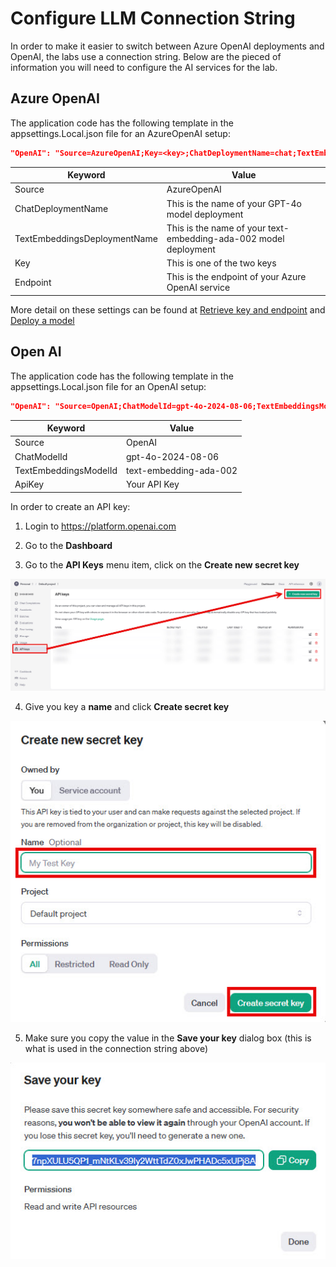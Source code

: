 # Configure LLM Connection String

In order to make it easier to switch between Azure OpenAI deployments and OpenAI, the labs use a connection string. Below are the pieced of information you will need to configure the AI services for the lab.

## Azure OpenAI

The application code has the following template in the appsettings.Local.json file for an AzureOpenAI setup:

```json
"OpenAI": "Source=AzureOpenAI;Key=<key>;ChatDeploymentName=chat;TextEmbeddingsDeploymentName=text;Endpoint=https://<resource name>.openai.azure.com/"
```

| Keyword      | Value       |
|----------------|----------------|
| Source | AzureOpenAI |
| ChatDeploymentName | This is the name of your GPT-4o model deployment |
| TextEmbeddingsDeploymentName | This is the name of your text-embedding-ada-002 model deployment |
| Key | This is one of the two keys |
| Endpoint | This is the endpoint of your Azure OpenAI service |

More detail on these settings can be found at [Retrieve key and endpoint](https://learn.microsoft.com/en-us/azure/ai-services/openai/quickstart?tabs=command-line%2Cjavascript-keyless%2Ctypescript-keyless%2Cpython-new&pivots=programming-language-python#retrieve-key-and-endpoint) and [Deploy a model](https://learn.microsoft.com/en-us/azure/ai-services/openai/how-to/create-resource?pivots=web-portal#deploy-a-model)

## Open AI

The application code has the following template in the appsettings.Local.json file for an OpenAI setup:

```json
"OpenAI": "Source=OpenAI;ChatModelId=gpt-4o-2024-08-06;TextEmbeddingsModelId=<embeddingmodelid>;ApiKey=<api key>"
```

| Keyword      | Value       |
|----------------|----------------|
| Source | OpenAI |
| ChatModelId | gpt-4o-2024-08-06 |
| TextEmbeddingsModelId | text-embedding-ada-002 |
| ApiKey | Your API Key |

In order to create an API key:

1. Login to https://platform.openai.com

2. Go to the **Dashboard**

3. Go to the **API Keys** menu item, click on the **Create new secret key**

![Open AI dashboard](assets/setup-img5.jpg)

4. Give you key a **name** and click **Create secret key**

![Open AI dashboard](assets/setup-img6.jpg)

5. Make sure you copy the value in the **Save your key** dialog box (this is what is used in the connection string above)

![Open AI dashboard](assets/setup-img7.jpg)